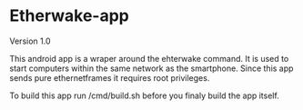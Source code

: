 Etherwake-app
=============

Version 1.0

This android app is a wraper around the ehterwake command. It is used to 
start computers within the same network as the smartphone. Since this app
sends pure ethernetframes it requires root privileges.

To build this app run <project-root>/cmd/build.sh before you finaly build
the app itself.
